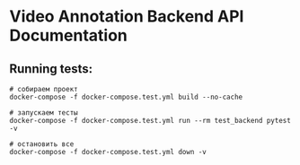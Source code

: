 # Video Annotation Backend API Documentation

## Running tests:
```
# собираем проект
docker-compose -f docker-compose.test.yml build --no-cache

# запускаем тесты
docker-compose -f docker-compose.test.yml run --rm test_backend pytest -v

# остановить все
docker-compose -f docker-compose.test.yml down -v
```